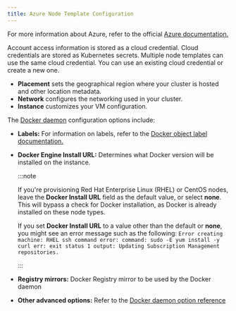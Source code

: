 ```yaml
---
title: Azure Node Template Configuration
---
```


<head>
  <link rel="canonical" href="https://ranchermanager.docs.rancher.com//reference-guides/cluster-configuration/downstream-cluster-configuration/node-template-configuration/azure"/>
</head>

For more information about Azure, refer to the official [Azure documentation.](https://docs.microsoft.com/en-us/azure/?product=featured)

Account access information is stored as a cloud credential. Cloud credentials are stored as Kubernetes secrets. Multiple node templates can use the same cloud credential. You can use an existing cloud credential or create a new one.

- **Placement** sets the geographical region where your cluster is hosted and other location metadata.
- **Network** configures the networking used in your cluster.
- **Instance** customizes your VM configuration.

The [Docker daemon](https://docs.docker.com/engine/docker-overview/#the-docker-daemon) configuration options include:

- **Labels:** For information on labels, refer to the [Docker object label documentation.](https://docs.docker.com/config/labels-custom-metadata/)
- **Docker Engine Install URL:** Determines what Docker version will be installed on the instance.

  :::note

  If you're provisioning Red Hat Enterprise Linux (RHEL) or CentOS nodes, leave the **Docker Install URL** field as the default value, or select **none**. This will bypass a check for Docker installation, as Docker is already installed on these node types. 

  If you set **Docker Install URL** to a value other than the default or **none**, you might see an error message such as the following: `Error creating machine: RHEL ssh command error: command: sudo -E yum install -y curl err: exit status 1 output: Updating Subscription Management repositories.`
  
  :::

- **Registry mirrors:** Docker Registry mirror to be used by the Docker daemon
- **Other advanced options:** Refer to the [Docker daemon option reference](https://docs.docker.com/engine/reference/commandline/dockerd/)